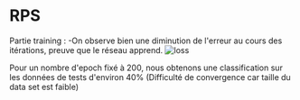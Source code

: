 # RPS
Partie training : -On observe bien une diminution de l'erreur au cours des itérations, preuve que le réseau apprend.
![loss](https://user-images.githubusercontent.com/45438809/49218103-d5782200-f3cf-11e8-8068-261165955e19.png)

Pour un nombre d'epoch fixé à 200, nous obtenons une classification sur les données de tests d'environ 40%
(Difficulté de convergence car taille du data set est faible)
